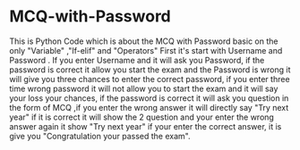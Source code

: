 # MCQ-with-Password

This is Python Code  which is about the MCQ with Password basic on the only "Variable" ,"If-elif" and "Operators" First it's start with Username and Password .
If you enter Username and it will ask you Password, if the password is correct it allow you start the exam and the Password is wrong it will give you
three chances to enter the correct password, if you enter three time wrong password it will not allow  you to start the exam  and it will say your 
loss your chances, if the password is correct it will ask you question in the form of MCQ ,if you enter the wrong answer it will directly say "Try next year"
if it is correct it will show the 2 question and your enter the wrong answer again it show "Try next year" if your enter the correct answer, it is give 
you "Congratulation your passed the exam".
